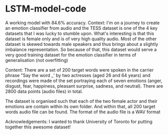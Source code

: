 # LSTM-model-code
A working model with 84.6% accuracy.
Context:
I'm on a journey to create an emotion classifier from audio and the TESS dataset is one of the 4 key datasets that I was lucky to stumble upon. What's interesting is that this dataset is female only and is of very high quality audio. Most of the other dataset is skewed towards male speakers and thus brings about a slightly imbalance representation. So because of that, this dataset would serve a very good training dataset for the emotion classifier in terms of generalisation (not overfitting)

Content:
There are a set of 200 target words were spoken in the carrier phrase "Say the word _' by two actresses (aged 26 and 64 years) and recordings were made of the set portraying each of seven emotions (anger, disgust, fear, happiness, pleasant surprise, sadness, and neutral). There are 2800 data points (audio files) in total.

The dataset is organised such that each of the two female actor and their emotions are contain within its own folder. And within that, all 200 target words audio file can be found. The format of the audio file is a WAV format

Acknowledgements:
I wanted to thank University of Toronto for putting together this awesome dataset!
